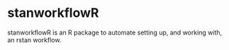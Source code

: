 # stanworkflowR
stanworkflowR is an R package to automate setting up, and working with, an rstan workflow.
